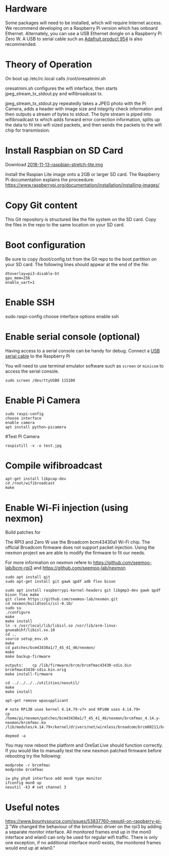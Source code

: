 # Hardware
Some packages will need to be installed, which will require Internet access.  We recommend developing on a Raspberry Pi version which has onboard Ethernet.
Alternately, you can use a USB Ethernet dongle on a Raspberry Pi Zero W.  A USB to serial cable such as [Adafruit product 954](https://www.adafruit.com/product/954) is also recommended.

# Theory of Operation
On boot up /etc/rc.local calls /root/oresatmini.sh

oresatmini.sh configures the wifi interface, then starts jpeg_stream_tx_stdout.py and wifibroadcast tx.

jpeg_stream_tx_stdout.py repeatedly takes a JPEG photo with the Pi Camera, adds a header with image size and integrity check information and then outputs a stream of bytes to stdout.  The byte stream is piped into wifibroadcast tx which adds forward error correction information, splits up the data to fit into wifi sized packets, and then sends the packets to the wifi chip for transmission.

# Install Raspbian on SD Card
Download [2018-11-13-raspbian-stretch-lite.img](https://downloads.raspberrypi.org/raspbian_lite/images/raspbian_lite-2018-11-15/2018-11-13-raspbian-stretch-lite.zip)

Install the Raspian Lite image onto a 2GB or larger SD card.  The Raspberry Pi documentation explains the proceedure:
https://www.raspberrypi.org/documentation/installation/installing-images/


# Copy Git content
This Git repository is structured like the file system on the SD card.  Copy the files in the repo to the same location on your SD card.


# Boot configuration
Be sure to copy /boot/config.txt from the Git repo to the boot partition on your SD card.  The following lines should appear at the end of the file: 
```
dtoverlay=pi3-disable-bt
gpu_mem=256
enable_uart=1
```


# Enable SSH
sudo raspi-config
choose interface options
enable ssh

# Enable serial console (optional)
Having access to a serial console can be handy for debug.  Connect a [USB serial cable](https://elinux.org/RPi_Serial_Connection) to the Raspberry Pi

You will need to use terminal emulator software such as `screen` or `minicom` to access the serial console.

```
sudo screen /dev/ttyUSB0 115200
```


# Enable Pi Camera
```
sudo raspi-config
choose interface
enable camera
apt install python-picamera
```
#Test Pi Camera
```
raspistill -v -o test.jpg
```

# Compile wifibroadcast
```
apt-get install libpcap-dev
cd /root/wifibroadcast
make
```

# Enable Wi-Fi injection (using nexmon)
Build patches for 

The RPI3 and Zero W use the Broadcom bcm43430a1 Wi-Fi chip.  The official Broadcom firmware does not support packet injection.  Using the nexmon project we are able to modify the firmware to fit our needs.

For more information on nexmon refere to https://github.com/seemoo-lab/bcm-rpi3 and https://github.com/seemoo-lab/nexmon

```
sudo apt install git
sudo apt-get install git gawk qpdf adb flex bison

sudo apt install raspberrypi-kernel-headers git libgmp3-dev gawk qpdf bison flex make
git clone https://github.com/seemoo-lab/nexmon.git
cd nexmon/buildtools/isl-0.10/
sudo su
./configure
make
make install
ln -s /usr/local/lib/libisl.so /usr/lib/arm-linux-gnueabihf/libisl.so.10
cd ..
source setup_env.sh
make
cd patches/bcm43430a1/7_45_41_46/nexmon/
make
make backup-firmware

outputs:	cp /lib/firmware/brcm/brcmfmac43430-sdio.bin brcmfmac43430-sdio.bin.orig
make install-firmware

cd ../../../../utilities/nexutil/
make
make install

apt-get remove wpasupplicant

# note RPi3B uses kernel 4.14.79-v7+ and RPi0W uses 4.14.79+
cp /home/pi/nexmon/patches/bcm43430a1/7_45_41_46/nexmon/brcmfmac_4.14.y-nexmon/brcmfmac.ko /lib/modules/4.14.79+/kernel/drivers/net/wireless/broadcom/brcm80211/brcmfmac/brcmfmac.ko

depmod -a
```


You may now reboot the platform and OreSat Live should function correctly.  If you would like to manually test the new nexmon patched firmware before rebooting try the following:
```
modprobe -r brcmfmac
modprobe brcmfmac

iw phy phy0 interface add mon0 type monitor
ifconfig mon0 up
nexutil -k3 # set channel 3
```


# Useful notes
https://www.bountysource.com/issues/53837760-nexutil-on-raspberry-pi-3
"We changed the behaviour of the brcmfmac driver on the rpi3 by adding a
separate monitor interface. All monitored frames end up in the mon0
interface and wlan0 can only be used for regular wifi traffic. There is
only one exception, if no additional interface mon0 exists, the monitored
frames would end up at wlan0."
